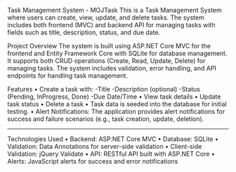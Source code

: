 Task Management System - MOJTask
This is a Task Management System where users can create, view, update, and delete tasks. The system includes both frontend (MVC) and backend API for managing tasks with fields such as title, description, status, and due date.

Project Overview
The system is built using ASP.NET Core MVC for the frontend and Entity Framework Core with SQLite for database management. It supports both CRUD operations (Create, Read, Update, Delete) for managing tasks. The system includes validation, error handling, and API endpoints for handling task management.

Features
•	Create a task with:
  -Title
  -Description (optional)
  -Status (Pending, InProgress, Done)
  -Due Date/Time
•	View task details
•	Update task status
•	Delete a task
•	Task data is seeded into the database for initial testing.
•	Alert Notifications: The application provides alert notifications for success and failure scenarios (e.g., task creation, update, deletion).

________________________________________
Technologies Used
•	Backend: ASP.NET Core MVC
•	Database: SQLite
•	Validation: Data Annotations for server-side validation
•	Client-side Validation: jQuery Validate
•	API: RESTful API built with ASP.NET Core
•	Alerts: JavaScript alerts for success and error notifications

